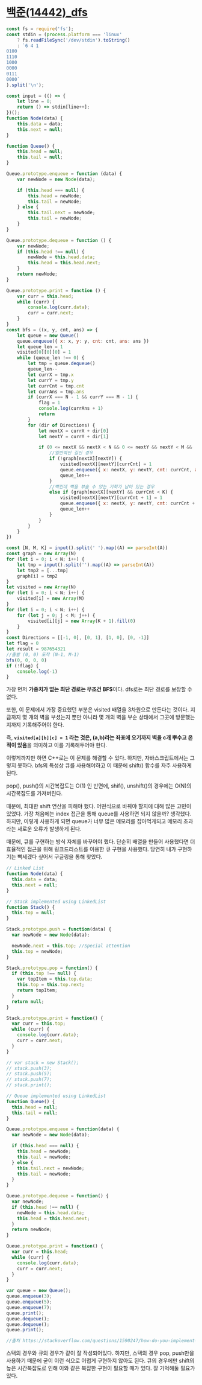 # [백준(14442)_dfs](https://www.acmicpc.net/problem/14442)

```javascript
const fs = require('fs');
const stdin = (process.platform === 'linux'
    ? fs.readFileSync('/dev/stdin').toString()
    : `6 4 1
0100
1110
1000
0000
0111
0000`
).split('\n');

const input = (() => {
    let line = 0;
    return () => stdin[line++];
})();
function Node(data) {
    this.data = data;
    this.next = null;
}

function Queue() {
    this.head = null;
    this.tail = null;
}

Queue.prototype.enqueue = function (data) {
    var newNode = new Node(data);

    if (this.head === null) {
        this.head = newNode;
        this.tail = newNode;
    } else {
        this.tail.next = newNode;
        this.tail = newNode;
    }
}

Queue.prototype.dequeue = function () {
    var newNode;
    if (this.head !== null) {
        newNode = this.head.data;
        this.head = this.head.next;
    }
    return newNode;
}

Queue.prototype.print = function () {
    var curr = this.head;
    while (curr) {
        console.log(curr.data);
        curr = curr.next;
    }
}
const bfs = ((x, y, cnt, ans) => {
    let queue = new Queue()
    queue.enqueue({ x: x, y: y, cnt: cnt, ans: ans })
    let queue_len = 1
    visited[0][0][0] = 1
    while (queue_len !== 0) {
        let tmp = queue.dequeue()
        queue_len--
        let currX = tmp.x
        let currY = tmp.y
        let currCnt = tmp.cnt
        let currAns = tmp.ans
        if (currX === N - 1 && currY === M - 1) {
            flag = 1
            console.log(currAns + 1)
            return
        }
        for (dir of Directions) {
            let nextX = currX + dir[0]
            let nextY = currY + dir[1]

            if (0 <= nextX && nextX < N && 0 <= nextY && nextY < M && !visited[nextX][nextY][currCnt]) {
                //일반적인 길인 경우
                if (!graph[nextX][nextY]) {
                    visited[nextX][nextY][currCnt] = 1
                    queue.enqueue({ x: nextX, y: nextY, cnt: currCnt, ans: currAns + 1 })
                    queue_len++
                }
                //벽인데 벽을 부술 수 있는 기회가 남아 있는 경우
                else if (graph[nextX][nextY] && currCnt < K) {
                    visited[nextX][nextY][currCnt + 1] = 1
                    queue.enqueue({ x: nextX, y: nextY, cnt: currCnt + 1, ans: currAns + 1 })
                    queue_len++
                }
            }
        }
    }
})

const [N, M, K] = input().split(' ').map((A) => parseInt(A))
const graph = new Array(N)
for (let i = 0; i < N; i++) {
    let tmp = input().split('').map((A) => parseInt(A))
    let tmp2 = [...tmp]
    graph[i] = tmp2
}
let visited = new Array(N)
for (let i = 0; i < N; i++) {
    visited[i] = new Array(M)
}
for (let i = 0; i < N; i++) {
    for (let j = 0; j < M; j++) {
        visited[i][j] = new Array(K + 1).fill(0)
    }
}
const Directions = [[-1, 0], [0, 1], [1, 0], [0, -1]]
let flag = 0
let result = 987654321
//출발 (0, 0) 도착 (N-1, M-1)
bfs(0, 0, 0, 0)
if (!flag) {
    console.log(-1)
}

```

가장 먼저 **가중치가 없는 최단 경로는 무조건 BFS**이다. dfs로는 최단 경로를 보장할 수 없다.

또한, 이 문제에서 가장 중요했던 부분은 visited 배열을 3차원으로 만든다는 것이다. 지금까지 몇 개의 벽을 부셨는지 뿐만 아니라 몇 개의 벽을 부순 상태에서 그곳에 방문했는지까지 기록해주어야 한다. 

 즉, **`visited[a][b][c] = 1` 라는 것은, (a,b)라는 좌표에 오기까지 벽을 c개 뿌수고 온 적이 있음**을 의미하고 이를 기록해두어야 한다.

이렇게까지만 하면 C++로는 이 문제를 해결할 수 있다. 하지만, 자바스크립트에서는 그렇지 못하다. bfs의 특성상 큐를 사용해야하고 이 때문에 shift() 함수를 자주 사용하게 된다.

pop(), push()의 시간복잡도는 O(1) 인 반면에, shif(), unshift()의 경우에는 O(N)의 시간복잡도를 가져버린다.

때문에, 최대한 shift 연산을 피해야 했다. 어떤식으로 바꿔야 할지에 대해 많은 고민이 있었다. 가장 처음에는 index 접근을 통해 queue를 사용하면 되지 않을까? 생각했다. 하지만, 이렇게 사용하게 되면 queue가 너무 많은 메모리를 잡아먹게되고 메모리 초과라는 새로운 오류가 발생하게 된다.

때문에, 큐를 구현하는 방식 자체를 바꾸어야 했다. 단순히 배열을 만들어 사용했다면 더 효율적인 접근을 위해 링크드리스트를 이용한 큐 구현을 사용했다. 당연히 내가 구현하기는 빡세겠다 싶어서 구글링을 통해 찾았다.

```javascript
// Linked List
function Node(data) {
  this.data = data;
  this.next = null;
}

// Stack implemented using LinkedList
function Stack() {
  this.top = null;
}

Stack.prototype.push = function(data) {
  var newNode = new Node(data);

  newNode.next = this.top; //Special attention
  this.top = newNode;
}

Stack.prototype.pop = function() {
  if (this.top !== null) {
    var topItem = this.top.data;
    this.top = this.top.next;
    return topItem;
  }
  return null;
}

Stack.prototype.print = function() {
  var curr = this.top;
  while (curr) {
    console.log(curr.data);
    curr = curr.next;
  }
}

// var stack = new Stack();
// stack.push(3);
// stack.push(5);
// stack.push(7);
// stack.print();

// Queue implemented using LinkedList
function Queue() {
  this.head = null;
  this.tail = null;
}

Queue.prototype.enqueue = function(data) {
  var newNode = new Node(data);

  if (this.head === null) {
    this.head = newNode;
    this.tail = newNode;
  } else {
    this.tail.next = newNode;
    this.tail = newNode;
  }
}

Queue.prototype.dequeue = function() {
  var newNode;
  if (this.head !== null) {
    newNode = this.head.data;
    this.head = this.head.next;
  }
  return newNode;
}

Queue.prototype.print = function() {
  var curr = this.head;
  while (curr) {
    console.log(curr.data);
    curr = curr.next;
  }
}

var queue = new Queue();
queue.enqueue(3);
queue.enqueue(5);
queue.enqueue(7);
queue.print();
queue.dequeue();
queue.dequeue();
queue.print();

//출처 https://stackoverflow.com/questions/1590247/how-do-you-implement-a-stack-and-a-queue-in-javascript
```

스택의 경우와 큐의 경우가 같이 잘 작성되어있다. 하지만, 스택의 경우 pop, push만을 사용하기 때문에 굳이 이런 식으로 어렵게 구현하지 않아도 된다. 큐의 경우에만 shift의 높은 시간복잡도로 인해 이와 같은 복잡한 구현이 필요할 때가 있다. 잘 기억해둘 필요가 있다.



